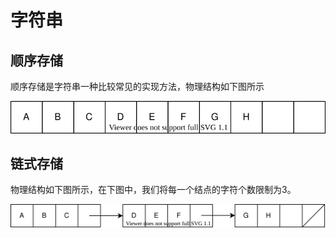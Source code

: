 # 字符串

## 顺序存储

顺序存储是字符串一种比较常见的实现方法，物理结构如下图所示

![](string/sequential-storage.drawio.svg)

## 链式存储

物理结构如下图所示，在下图中，我们将每一个结点的字符个数限制为3。

![](string/linked-storage.drawio.svg)